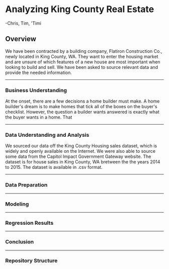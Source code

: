 # Analyzing King County Real Estate

-Chris, Tim, 'Timi

## Overview


We have been contracted by a building company, Flatiron Construction Co., newly located in King County, WA. They want to enter the housing market and are unsure of which features of a new house are most important when looking to build and sell. We have been asked to source relevant data and provide the needed information.

---

### **Business Understanding**
At the onset, there are a few decisions a home builder must make. A home builder's dream is to make homes that tick all of the boxes on the buyer's checklist. However, the question a builder wants answered is exactly what the buyer wants in a home. That

---

### **Data Understanding and Analysis**
We sourced our data off the King County Housing sales dataset, which is widely and openly available on the Internet. We were also able to source some data from the 
Capitol Impact Government Gateway website. The dataset is for house sales in King County, WA bretween the the years 2014 to 2015. The dataset is available in .csv
format.

---

### **Data Preparation**

---

### **Modeling**

---

### **Regression Results**

---

### **Conclusion**


---

### **Repository Structure**
